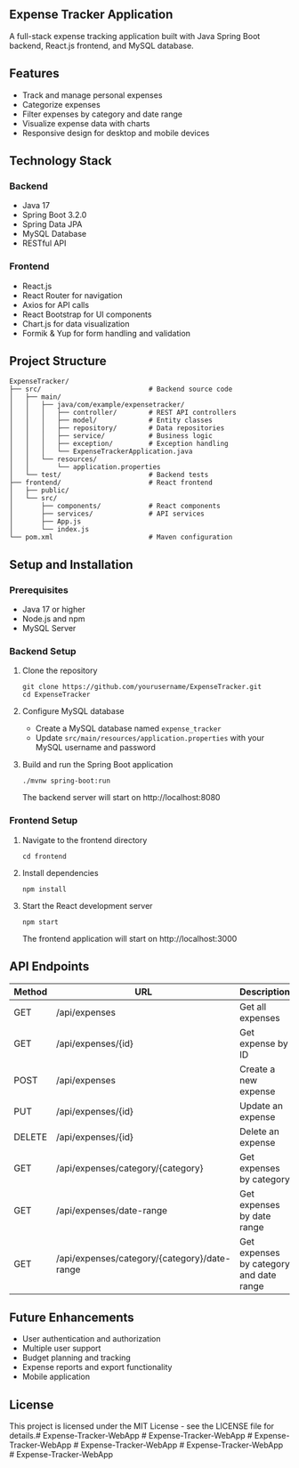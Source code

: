 ## Expense Tracker Application

A full-stack expense tracking application built with Java Spring Boot backend, React.js frontend, and MySQL database.

## Features

- Track and manage personal expenses
- Categorize expenses
- Filter expenses by category and date range
- Visualize expense data with charts
- Responsive design for desktop and mobile devices

## Technology Stack

### Backend
- Java 17
- Spring Boot 3.2.0
- Spring Data JPA
- MySQL Database
- RESTful API

### Frontend
- React.js
- React Router for navigation
- Axios for API calls
- React Bootstrap for UI components
- Chart.js for data visualization
- Formik & Yup for form handling and validation

## Project Structure

```
ExpenseTracker/
├── src/                           # Backend source code
│   ├── main/
│   │   ├── java/com/example/expensetracker/
│   │   │   ├── controller/        # REST API controllers
│   │   │   ├── model/             # Entity classes
│   │   │   ├── repository/        # Data repositories
│   │   │   ├── service/           # Business logic
│   │   │   ├── exception/         # Exception handling
│   │   │   └── ExpenseTrackerApplication.java
│   │   └── resources/
│   │       └── application.properties
│   └── test/                      # Backend tests
├── frontend/                      # React frontend
│   ├── public/
│   └── src/
│       ├── components/            # React components
│       ├── services/              # API services
│       ├── App.js
│       └── index.js
└── pom.xml                        # Maven configuration
```

## Setup and Installation

### Prerequisites
- Java 17 or higher
- Node.js and npm
- MySQL Server

### Backend Setup

1. Clone the repository
   ```
   git clone https://github.com/yourusername/ExpenseTracker.git
   cd ExpenseTracker
   ```

2. Configure MySQL database
   - Create a MySQL database named `expense_tracker`
   - Update `src/main/resources/application.properties` with your MySQL username and password

3. Build and run the Spring Boot application
   ```
   ./mvnw spring-boot:run
   ```
   The backend server will start on http://localhost:8080

### Frontend Setup

1. Navigate to the frontend directory
   ```
   cd frontend
   ```

2. Install dependencies
   ```
   npm install
   ```

3. Start the React development server
   ```
   npm start
   ```
   The frontend application will start on http://localhost:3000

## API Endpoints

| Method | URL                                      | Description                                |
|--------|------------------------------------------|--------------------------------------------|  
| GET    | /api/expenses                            | Get all expenses                           |
| GET    | /api/expenses/{id}                       | Get expense by ID                          |
| POST   | /api/expenses                            | Create a new expense                       |
| PUT    | /api/expenses/{id}                       | Update an expense                          |
| DELETE | /api/expenses/{id}                       | Delete an expense                          |
| GET    | /api/expenses/category/{category}        | Get expenses by category                   |
| GET    | /api/expenses/date-range                 | Get expenses by date range                 |
| GET    | /api/expenses/category/{category}/date-range | Get expenses by category and date range |

## Future Enhancements

- User authentication and authorization
- Multiple user support
- Budget planning and tracking
- Expense reports and export functionality
- Mobile application

## License

This project is licensed under the MIT License - see the LICENSE file for details.#   E x p e n s e - T r a c k e r - W e b A p p 
 
 #   E x p e n s e - T r a c k e r - W e b A p p 
 
 #   E x p e n s e - T r a c k e r - W e b A p p 
 
 #   E x p e n s e - T r a c k e r - W e b A p p 
 
 #   E x p e n s e - T r a c k e r - W e b A p p 
 
 #   E x p e n s e - T r a c k e r - W e b A p p 
 
 
